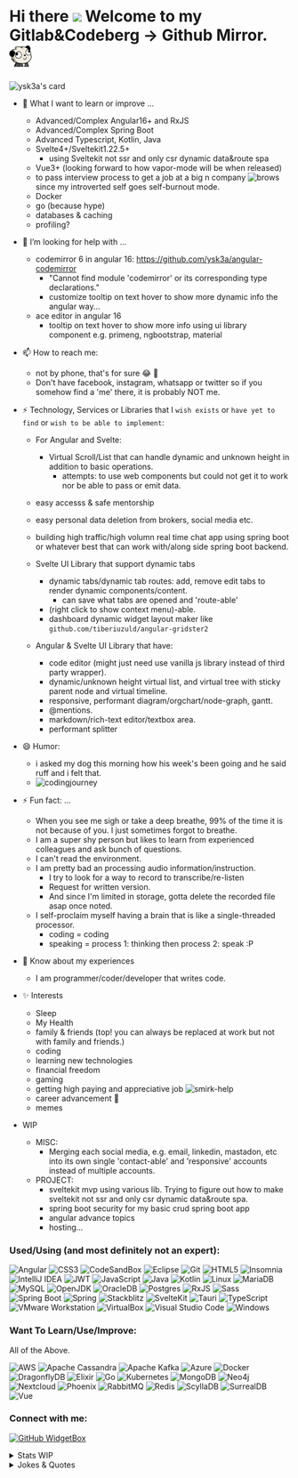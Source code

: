 
<h1>
  Hi there
  <img src="https://media.giphy.com/media/hvRJCLFzcasrR4ia7z/giphy.gif" width="30px"/>
  Welcome to my Gitlab&Codeberg -> Github Mirror.
  <img src="assets/derppanda.png" width=40 alt="DerpPanda" />
</h1>

![ysk3a's card](https://cardivo.vercel.app/api?name=ysk3a&description=Hi.%20Nice%20to%20meet%20you%20%F0%9F%91%8BI%20am%20a%20coder&image=https://avatars.githubusercontent.com/u/53593899?v=4&backgroundColor=%23ecf0f1&github=ysk3a&pattern=leaf&colorPattern=%23eaeaea)


- 🌱 What I want to learn or improve ...
  - Advanced/Complex Angular16+ and RxJS
  - Advanced/Complex Spring Boot
  - Advanced Typescript, Kotlin, Java
  - Svelte4+/Sveltekit1.22.5+
    - using Sveltekit not ssr and only csr dynamic data&route spa
  - Vue3+ (looking forward to how vapor-mode will be when released)
  - to pass interview process to get a job at a big n company <img src="https://media.tenor.com/X9GeWcuz8HgAAAAi/brows.gif" width=20 alt="brows"/> since my introverted self goes self-burnout mode.
  - Docker
  - go (because hype)
  - databases & caching
  - profiling?

- 🤔 I’m looking for help with ...
  - codemirror 6 in angular 16: https://github.com/ysk3a/angular-codemirror
    - "Cannot find module 'codemirror' or its corresponding type declarations."
    - customize tooltip on text hover to show more dynamic info the angular way...
  - ace editor in angular 16
    - tooltip on text hover to show more info using ui library component e.g. primeng, ngbootstrap, material

- 📫 How to reach me:
  - not by phone, that's for sure 😂 :money_with_wings:
  - Don't have facebook, instagram, whatsapp or twitter so if you somehow find a 'me' there, it is probably NOT me.

- ⚡ Technology, Services or Libraries that I `wish exists` or `have yet to find` or `wish to be able to implement`:
  - For Angular and Svelte:
    - Virtual Scroll/List that can handle dynamic and unknown height in addition to basic operations.
      - attempts: to use web components but could not get it to work nor be able to pass or emit data.
  - easy accesss & safe mentorship
  - easy personal data deletion from brokers, social media etc.
  - building high traffic/high volumn real time chat app using spring boot or whatever best that can work with/along side spring boot backend.

  - Svelte UI Library that support dynamic tabs
    - dynamic tabs/dynamic tab routes: add, remove edit tabs to render dynamic components/content.
        - can save what tabs are opened and 'route-able'
    - (right click to show context menu)-able.
    - dashboard dynamic widget layout maker like `github.com/tiberiuzuld/angular-gridster2`

  - Angular & Svelte UI Library that have:
    - code editor (might just need use vanilla js library instead of third party wrapper).
    - dynamic/unknown height virtual list, and virtual tree with sticky parent node and virtual timeline.
    - responsive, performant diagram/orgchart/node-graph, gantt.
    - @mentions.
    - markdown/rich-text editor/textbox area.
    - performant splitter

- 😄 Humor:
  - i asked my dog this morning how his week's been going and he said ruff and i felt that.
  - <img src="https://github.com/ysk3a/ysk3a/assets/53593899/cd861ffd-2d60-4edb-a805-eadf467b767d" alt="codingjourney" width="600">
  
- ⚡ Fun fact: ...
  - When you see me sigh or take a deep breathe, 99% of the time it is not because of you. I just sometimes forgot to breathe.
  - I am a super shy person but likes to learn from experienced colleagues and ask bunch of questions.
  - I can't read the environment.
  - I am pretty bad an processing audio information/instruction. 
    - I try to look for a way to record to transcribe/re-listen
    - Request for written version.
    - And since I'm limited in storage, gotta delete the recorded file asap once noted.
  - I self-proclaim myself having a brain that is like a single-threaded processor.
    - coding = coding
    - speaking = process 1: thinking then process 2: speak :P

- 📄 Know about my experiences
  - I am programmer/coder/developer that writes code.

- ✨ Interests
  - Sleep
  - My Health
  - family & friends (top! you can always be replaced at work but not with family and friends.)
  - coding
  - learning new technologies
  - financial freedom
  - gaming
  - getting high paying and appreciative job <img src="https://media.tenor.com/fZbuXg5AaD8AAAAi/smirk.gif" width=20 alt="smirk-help" />
  - career advancement 🤝
  - memes

- WIP 
  - MISC:
    - Merging each social media, e.g. email, linkedin, mastadon, etc into its own single 'contact-able' and 'responsive' accounts instead of multiple accounts.
  - PROJECT:
    - sveltekit mvp using various lib. Trying to figure out how to make sveltekit not ssr and only csr dynamic data&route spa.
    - spring boot security for my basic crud spring boot app
    - angular advance topics
    - hosting...


<div align="left">

<h3 align="left">Used/Using (and most definitely not an expert):</h3>

![Angular](https://img.shields.io/badge/Angular-DD0031?style=for-the-badge&logo=angular&logoColor=white)
![CSS3](https://img.shields.io/badge/CSS3-1572B6?style=for-the-badge&logo=css3&logoColor=white)
![CodeSandBox](https://img.shields.io/badge/Codesandbox-000000?style=for-the-badge&logo=CodeSandbox&logoColor=white)
![Eclipse](https://img.shields.io/badge/Eclipse-2C2255?style=for-the-badge&logo=eclipse&logoColor=white)
![Git](https://img.shields.io/badge/git-%23F05033.svg?style=for-the-badge&logo=git&logoColor=white)
![HTML5](https://img.shields.io/badge/html5-%23E34F26.svg?style=for-the-badge&logo=html5&logoColor=white)
![Insomnia](https://img.shields.io/badge/Insomnia-5849be?style=for-the-badge&logo=Insomnia&logoColor=white)
![IntelliJ IDEA](https://img.shields.io/badge/IntelliJIDEA-000000.svg?style=for-the-badge&logo=intellij-idea&logoColor=white)
![JWT](https://img.shields.io/badge/JWT-000000?style=for-the-badge&logo=JSON%20web%20tokens&logoColor=white)
![JavaScript](https://img.shields.io/badge/javascript-%23323330.svg?style=for-the-badge&logo=javascript&logoColor=%23F7DF1E)
![Java](https://img.shields.io/badge/java-%23ED8B00.svg?style=for-the-badge&logo=openjdk&logoColor=white)
![Kotlin](https://img.shields.io/badge/kotlin-%237F52FF.svg?style=for-the-badge&logo=kotlin&logoColor=white)
![Linux](https://img.shields.io/badge/Linux-FCC624?style=for-the-badge&logo=linux&logoColor=black)
![MariaDB](https://img.shields.io/badge/MariaDB-003545?style=for-the-badge&logo=mariadb&logoColor=white)
![MySQL](https://img.shields.io/badge/mysql-%2300f.svg?style=for-the-badge&logo=mysql&logoColor=white)
![OpenJDK](https://img.shields.io/badge/OpenJDK-ED8B00?style=for-the-badge&logo=openjdk&logoColor=white)
![OracleDB](https://img.shields.io/badge/Oracle-F80000?style=for-the-badge&logo=Oracle&logoColor=white)
![Postgres](https://img.shields.io/badge/postgres-%23316192.svg?style=for-the-badge&logo=postgresql&logoColor=white)
![RxJS](https://img.shields.io/badge/rxjs-%23B7178C.svg?style=for-the-badge&logo=reactivex&logoColor=white)
![Sass](https://img.shields.io/badge/Sass-CC6699?style=for-the-badge&logo=sass&logoColor=white)
![Spring Boot](https://img.shields.io/badge/Spring_Boot-F2F4F9?style=for-the-badge&logo=spring-boot)
![Spring](https://img.shields.io/badge/spring-%236DB33F.svg?style=for-the-badge&logo=spring&logoColor=white)
![Stackblitz](https://img.shields.io/badge/Stackblitz-fff?style=for-the-badge&logo=Stackblitz&logoColor=1389FD)
![SvelteKit](https://img.shields.io/badge/SvelteKit-FF3E00?style=for-the-badge&logo=Svelte&logoColor=white)
![Tauri](https://img.shields.io/badge/tauri-%2324C8DB.svg?style=for-the-badge&logo=tauri&logoColor=%23FFFFFF)
![TypeScript](https://img.shields.io/badge/typescript-%23007ACC.svg?style=for-the-badge&logo=typescript&logoColor=white)
![VMware Workstation](https://img.shields.io/badge/VMware-231f20?style=for-the-badge&logo=VMware&logoColor=white)
![VirtualBox](https://img.shields.io/badge/VirtualBox-21416b?style=for-the-badge&logo=VirtualBox&logoColor=white)
![Visual Studio Code](https://img.shields.io/badge/Visual%20Studio%20Code-0078d7.svg?style=for-the-badge&logo=visual-studio-code&logoColor=white)
![Windows](https://img.shields.io/badge/Windows-0078D6?style=for-the-badge&logo=windows&logoColor=white)
<!-- ![Svelte](https://img.shields.io/badge/Svelte-4A4A55?style=for-the-badge&logo=svelte&logoColor=FF3E00) -->

<h3 align="left">Want To Learn/Use/Improve:</h3>

<p>All of the Above.</p>

![AWS](https://img.shields.io/badge/Amazon_AWS-FF9900?style=for-the-badge&logo=amazonaws&logoColor=white)
![Apache Cassandra](https://img.shields.io/badge/Cassandra-1287B1?style=for-the-badge&logo=apache%20cassandra&logoColor=white)
![Apache Kafka](https://img.shields.io/badge/Apache%20Kafka-000?style=for-the-badge&logo=apachekafka)
![Azure](https://img.shields.io/badge/microsoft%20azure-0089D6?style=for-the-badge&logo=microsoft-azure&logoColor=white)
![Docker](https://img.shields.io/badge/Docker-2CA5E0?style=for-the-badge&logo=docker&logoColor=white)
![DragonflyDB]()
![Elixir](https://img.shields.io/badge/Elixir-4B275F?style=for-the-badge&logo=elixir&logoColor=white)
![Go](https://img.shields.io/badge/go-%2300ADD8.svg?style=for-the-badge&logo=go&logoColor=white)
![Kubernetes](https://img.shields.io/badge/kubernetes-326ce5.svg?&style=for-the-badge&logo=kubernetes&logoColor=white)
![MongoDB](https://img.shields.io/badge/MongoDB-%234ea94b.svg?style=for-the-badge&logo=mongodb&logoColor=white)
![Neo4j](https://img.shields.io/badge/Neo4j-018bff?style=for-the-badge&logo=neo4j&logoColor=white)
![Nextcloud](https://img.shields.io/badge/Nextcloud-0082C9?style=for-the-badge&logo=Nextcloud&logoColor=white)
![Phoenix]()
![RabbitMQ](https://img.shields.io/badge/rabbitmq-%23FF6600.svg?&style=for-the-badge&logo=rabbitmq&logoColor=white)
![Redis](https://img.shields.io/badge/redis-%23DD0031.svg?style=for-the-badge&logo=redis&logoColor=white)
![ScyllaDB]()
![SurrealDB](https://img.shields.io/badge/SurrealDB-FF00A0?style=for-the-badge&logo=surrealdb&logoColor=white)
![Vue](https://img.shields.io/badge/Vue.js-35495E?style=for-the-badge&logo=vuedotjs&logoColor=4FC08D)

<h3 align="left">Connect with me:</h3>

<!-- ![Bitcoin](https://img.shields.io/badge/Bitcoin-000000?style=for-the-badge&logo=bitcoin&logoColor=white)
![Buy Me A Coffee](https://img.shields.io/badge/Buy_Me_A_Coffee-FFDD00?style=for-the-badge&logo=buy-me-a-coffee&logoColor=black)
![CodersRank](https://img.shields.io/badge/CodersRank-67A4AC?style=for-the-badge&logo=CodersRank&logoColor=white)
![Dev.to blog](https://img.shields.io/badge/dev.to-0A0A0A?style=for-the-badge&logo=dev.to&logoColor=white)
![Discord](https://img.shields.io/badge/Discord-5865F2?style=for-the-badge&logo=discord&logoColor=white)
![Element](https://img.shields.io/badge/Element-0DBD8B?style=for-the-badge&logo=element&logoColor=white)
![Ethereum](https://img.shields.io/badge/Ethereum-3C3C3D?style=for-the-badge&logo=Ethereum&logoColor=white)
![Ghost](https://img.shields.io/badge/Ghost-000?style=for-the-badge&logo=ghost&logoColor=yellow)
![GitHub](https://img.shields.io/badge/github-%23121011.svg?style=for-the-badge&logo=github&logoColor=white)
![GitLab](https://img.shields.io/badge/GitLab-330F63?style=for-the-badge&logo=gitlab&logoColor=white)
![Github-sponsors](https://img.shields.io/badge/sponsor-30363D?style=for-the-badge&logo=GitHub-Sponsors&logoColor=#EA4AAA)
![Gmail](https://img.shields.io/badge/Gmail-D14836?style=for-the-badge&logo=gmail&logoColor=white)
![Guilded](https://img.shields.io/badge/Guilded-F5C400?style=for-the-badge&logo=guilded&logoColor=white)
![Hashnode](https://img.shields.io/badge/Hashnode-2962FF?style=for-the-badge&logo=hashnode&logoColor=white)
![KakaoTalk](https://img.shields.io/badge/kakaotalk-ffcd00.svg?style=for-the-badge&logo=kakaotalk&logoColor=000000)
![Ko-Fi](https://img.shields.io/badge/Ko--fi-F16061?style=for-the-badge&logo=ko-fi&logoColor=white)
![LiberaPay](https://img.shields.io/badge/Liberapay-F6C915?style=for-the-badge&logo=liberapay&logoColor=black)
![Librepay](https://img.shields.io/badge/Liberapay-F6C915?style=for-the-badge&logo=liberapay&logoColor=black)
![LinkedIn](https://img.shields.io/badge/linkedin-%230077B5.svg?style=for-the-badge&logo=linkedin&logoColor=white)
![Mastodon](https://img.shields.io/badge/Mastodon-6364FF?style=for-the-badge&logo=Mastodon&logoColor=white)
![Outlook](https://img.shields.io/badge/Microsoft_Outlook-0078D4?style=for-the-badge&logo=microsoft-outlook&logoColor=white)
![ProtonMail](https://img.shields.io/badge/ProtonMail-8B89CC?style=for-the-badge&logo=protonmail&logoColor=white)
![Revolt Chat]()
![Rocket Chat](https://img.shields.io/badge/Rocket.Chat-F5455C?style=for-the-badge&logo=Rocket.Chat&logoColor=white)
![Signal](https://img.shields.io/badge/Signal-%23039BE5.svg?&style=for-the-badge&logo=Signal&logoColor=white)
![Slack](https://img.shields.io/badge/Slack-4A154B?style=for-the-badge&logo=slack&logoColor=white)
![Teams](https://img.shields.io/badge/Microsoft_Teams-6264A7?style=for-the-badge&logo=microsoft-teams&logoColor=white)
![Tutanota](https://img.shields.io/badge/Tutanota-840010?style=for-the-badge&logo=Tutanota&logoColor=white) -->

</div>

<!-- 
![hit](https://hits.seeyoufarm.com/api/count/incr/badge.svg?url=https%3A%2F%2Fgithub.com%2Fysk3a%2Fhit-counter)
![visits](https://komarev.com/ghpvc/?username=ysk3a&label=Profile%20views&color=0e75b6&style=flat)

***
<!-- <img src="assets/derppanda.png" width=40 alt="DerpPanda" /> -->

[![GitHub WidgetBox](https://github-widgetbox.vercel.app/api/profile?username=ysk3a&data=followers,repositories,stars,commits)](https://github.com/ysk3a)

<details>
  <summary>Stats WIP</summary>
  
![Metrics](https://metrics.lecoq.io/ysk3a?template=classic&base.indepth=true&base.hireable=true&repositories.forks=true&isocalendar=1&languages=1&stargazers=1&lines=1&topics=1&stars=1&habits=1&followup=1&reactions=1&people=1&sponsorships=1&sponsors=1&repositories=1&discussions=1&starlists=1&calendar=1&achievements=1&notable=1&activity=1&traffic=1&code=1&projects=1&introduction=1&skyline=1&support=1&16personalities=1&base=header%2C%20activity%2C%20community%2C%20repositories%2C%20metadata&base.indepth=true&base.hireable=true&base.skip=false&repositories.batch=100&repositories.forks=true&repositories.affiliations=owner&isocalendar=false&isocalendar.duration=full-year&languages=false&languages.limit=8&languages.threshold=0%25&languages.other=true&languages.colors=github&languages.sections=most-used&languages.indepth=true&languages.analysis.timeout=15&languages.analysis.timeout.repositories=7.5&languages.categories=markup%2C%20programming&languages.recent.categories=markup%2C%20programming&languages.recent.load=300&languages.recent.days=14&stargazers=false&stargazers.days=14&stargazers.charts=true&stargazers.charts.type=graph&stargazers.worldmap=true&stargazers.worldmap.sample=0&lines=false&lines.sections=base&lines.repositories.limit=10&lines.history.limit=5&topics=false&topics.mode=starred&topics.sort=stars&topics.limit=15&stars=false&stars.limit=4&habits=false&habits.from=200&habits.days=14&habits.facts=true&habits.charts=true&habits.charts.type=classic&habits.trim=true&habits.languages.limit=8&habits.languages.threshold=0%25&followup=false&followup.sections=repositories&followup.indepth=true&followup.archived=true&reactions=false&reactions.limit=200&reactions.limit.issues=100&reactions.limit.discussions=100&reactions.limit.discussions.comments=100&reactions.days=0&reactions.display=absolute&people=false&people.limit=24&people.identicons=true&people.identicons.hide=false&people.size=28&people.types=followers%2C%20following&people.shuffle=true&sponsorships=false&sponsorships.sections=amount%2C%20sponsorships&sponsorships.size=24&sponsors=false&sponsors.sections=goal%2C%20list%2C%20about&sponsors.past=true&sponsors.size=24&sponsors.title=Sponsor%20Me!&repositories=false&repositories.pinned=0&repositories.starred=0&repositories.random=0&repositories.order=featured%2C%20pinned%2C%20starred%2C%20random&discussions=false&discussions.categories=true&discussions.categories.limit=10&starlists=false&starlists.limit=2&starlists.limit.repositories=2&starlists.languages=true&starlists.limit.languages=8&starlists.shuffle.repositories=true&calendar=false&calendar.limit=5&achievements=false&achievements.threshold=C&achievements.secrets=true&achievements.display=detailed&achievements.limit=0&notable=false&notable.from=organization&notable.repositories=true&notable.indepth=true&notable.types=commit&notable.self=true&activity=false&activity.limit=5&activity.load=300&activity.days=14&activity.visibility=all&activity.timestamps=true&activity.filter=all&traffic=false&code=false&code.lines=12&code.load=400&code.days=3&code.visibility=public&projects=false&projects.limit=4&projects.descriptions=true&introduction=false&introduction.title=true&skyline=false&skyline.year=current-year&skyline.frames=60&skyline.quality=0.5&skyline.compatibility=true&skyline.settings=%7B%0A%20%20%22url%22%3A%20%22https%3A%2F%2Fskyline.github.com%2F%24%7Blogin%7D%2F%24%7Byear%7D%22%2C%0A%20%20%22ready%22%3A%20%22%5B...document.querySelectorAll('span')%5D.map(span%20%3D%3E%20span.innerText).includes('Share%20on%20Twitter')%22%2C%0A%20%20%22wait%22%3A%201%2C%0A%20%20%22hide%22%3A%20%22button%2C%20footer%2C%20a%22%0A%7D%0A&support=false&16personalities=false&16personalities.sections=personality&16personalities.scores=true&config.timezone=UTC&config.twemoji=true&config.octicon=true)


[![GitHub Streak](https://streak-stats.demolab.com?user=ysk3a&theme=tokyonight)](https://git.io/streak-stats)

[![trophy](https://github-profile-trophy.vercel.app/?username=ysk3a&theme=tokyonight&row=2&column=3&margin-w=15&margin-h=15)](https://github.com/ysk3a/github-profile-trophy)

[![Years Badge](https://badges.pufler.dev/years/ysk3a)](https://badges.pufler.dev)

[![Repos Badge](https://badges.pufler.dev/repos/ysk3a)](https://badges.pufler.dev)

[![Last Stars Display](https://badges.pufler.dev/last-stars/ysk3a?count=6&padding=15&perRow=3)](https://badges.pufler.dev)

![Activity Graph](https://github-readme-activity-graph.cyclic.app/graph?username=ysk3a&theme={theme_name})

![Profile Detail](https://github-profile-summary-cards.vercel.app/api/cards/profile-details?username=ysk3a&theme={theme_name})

![Github Stats](https://github-readme-stats-git-masterrstaa-rickstaa.vercel.app/api?username=ysk3a&show_icons=true&theme={theme_name})
![Github Stats](https://github-readme-stats.vercel.app/api?username=ysk3a&show_icons=true&theme={theme_name})

![Top Languages](https://github-readme-stats.vercel.app/api/top-langs/?username=ysk3a&theme={theme_name}&langs_count=10&role=OWNER,ORGANIZATION_MEMBER,COLLABORATOR&show_icons=true)

![Github Metrics](https://metrics.lecoq.io/ysk3a)

![GitHub streak stats](https://streak-stats.demolab.com/?user=ysk3a)

<!-- ![](https://stats.justsong.cn/api/leetcode/?username={ysk3a}&theme=dark) -->
![GitHub streak stats](https://stats.justsong.cn/api/github?username=ysk3a&theme=dark)

![Stats](https://github-readme-streak-stats.herokuapp.com/?user=ysk3a)

![stats](https://github-readme-stats.vercel.app/api?username=ysk3a&show_icons=true&locale=en)

![stats](https://github-readme-stats.vercel.app/api/top-langs?username=ysk3a&show_icons=true&locale=en&layout=compact)

![Top Languages2](https://github-readme-stats.vercel.app/api/top-langs/?username=ysk3a&langs_count=10&role=OWNER,ORGANIZATION_MEMBER,COLLABORATOR&hide_border=true&theme=transparent&layout=default)
<!-- Default (cotton candy), react, react-dark, github, github-compact, xcode, rogue, merko, vue, tokyo-night, high-contrast, default, 2077, dracula, github, github_dark, gruvbox, monokai, nord_bright, nord_dark, radical, solarized, solarized_dark, tokyonight, vue, zenburn
 dark, radical, merko, gruvbox, tokyonight, onedark, cobalt, synthwave, highcontrast, dracula
 dark, radical, merko, gruvbox, tokyonight, onedark, cobalt, synthwave, highcontrast, dracula
 -->
![Activity Graph](https://github-readme-activity-graph.cyclic.app/graph?username=ysk3a&theme={theme_name})

![Summary](https://github-profile-summary-cards.vercel.app/api/cards/profile-details?username=ysk3a&theme={theme_name})

![](https://raw.githubusercontent.com/ysk3a/github-stats/master/generated/overview.svg#gh-dark-mode-only)

![](https://raw.githubusercontent.com/ysk3a/github-stats/master/generated/overview.svg#gh-light-mode-only)

![](https://raw.githubusercontent.com/ysk3a/github-stats/master/generated/languages.svg#gh-dark-mode-only)

![](https://raw.githubusercontent.com/ysk3a/github-stats/master/generated/languages.svg#gh-light-mode-only)

![](http://github-profile-summary-cards.vercel.app/api/cards/profile-details?username=ysk3a&theme=ayu_mirage)

![](http://github-profile-summary-cards.vercel.app/api/cards/profile-details?username=ysk3a&theme=node_dark)

![](http://github-profile-summary-cards.vercel.app/api/cards/profile-details?username=ysk3a&theme=nord_dark)

![](http://github-profile-summary-cards.vercel.app/api/cards/repos-per-language?username=ysk3a&theme=nord_dark)

![](http://github-profile-summary-cards.vercel.app/api/cards/most-commit-language?username=ysk3a&theme=nord_dark)

![](http://github-profile-summary-cards.vercel.app/api/cards/stats?username=ysk3a&theme=nord_dark)

![](http://github-profile-summary-cards.vercel.app/api/cards/productive-time?username=ysk3a&theme=nord_dark)

</details>
  
<details>
  <summary>Jokes & Quotes</summary>
  <table>
    <tr>
      <td valign="top">
        <img src="https://readme-jokes.vercel.app/api" />
      </td>
      <td valign="top">
        <img src="https://quotes-github-readme.vercel.app/api?type=horizontal)](https://github.com/piyushsuthar/github-readme-quotes" />
      </td>
    </tr>
  </table>
</details>
